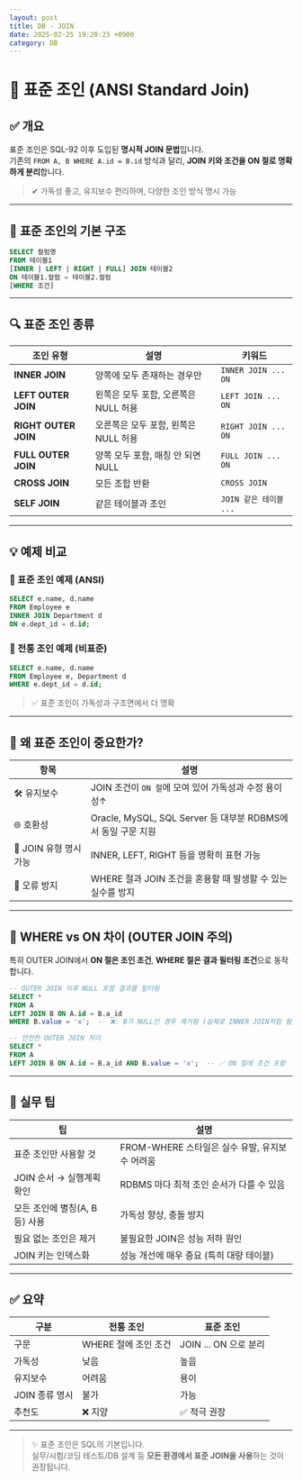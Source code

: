 ```yaml
---
layout: post
title: DB - JOIN
date: 2025-02-25 19:20:23 +0900
category: DB
---
```

# 📘 표준 조인 (ANSI Standard Join)

## ✅ 개요

표준 조인은 SQL-92 이후 도입된 **명시적 JOIN 문법**입니다.  
기존의 `FROM A, B WHERE A.id = B.id` 방식과 달리, **JOIN 키와 조건을 ON 절로 명확하게 분리**합니다.

> ✔ 가독성 좋고, 유지보수 편리하며, 다양한 조인 방식 명시 가능

---

## 🔸 표준 조인의 기본 구조

```sql
SELECT 컬럼명
FROM 테이블1
[INNER | LEFT | RIGHT | FULL] JOIN 테이블2
ON 테이블1.컬럼 = 테이블2.컬럼
[WHERE 조건]
```

---

## 🔍 표준 조인 종류

| 조인 유형 | 설명 | 키워드 |
|-----------|------|--------|
| **INNER JOIN** | 양쪽에 모두 존재하는 경우만 | `INNER JOIN ... ON` |
| **LEFT OUTER JOIN** | 왼쪽은 모두 포함, 오른쪽은 NULL 허용 | `LEFT JOIN ... ON` |
| **RIGHT OUTER JOIN** | 오른쪽은 모두 포함, 왼쪽은 NULL 허용 | `RIGHT JOIN ... ON` |
| **FULL OUTER JOIN** | 양쪽 모두 포함, 매칭 안 되면 NULL | `FULL JOIN ... ON` |
| **CROSS JOIN** | 모든 조합 반환 | `CROSS JOIN` |
| **SELF JOIN** | 같은 테이블과 조인 | `JOIN 같은 테이블 ...` |

---

## 💡 예제 비교

### 🧾 표준 조인 예제 (ANSI)

```sql
SELECT e.name, d.name
FROM Employee e
INNER JOIN Department d
ON e.dept_id = d.id;
```

### 🧾 전통 조인 예제 (비표준)

```sql
SELECT e.name, d.name
FROM Employee e, Department d
WHERE e.dept_id = d.id;
```

> ✅ 표준 조인이 가독성과 구조면에서 더 명확

---

## 🔎 왜 표준 조인이 중요한가?

| 항목 | 설명 |
|------|------|
| 🛠 유지보수 | JOIN 조건이 `ON 절`에 모여 있어 가독성과 수정 용이성↑ |
| 🌐 호환성 | Oracle, MySQL, SQL Server 등 대부분 RDBMS에서 동일 구문 지원 |
| 🔄 JOIN 유형 명시 가능 | INNER, LEFT, RIGHT 등을 명확히 표현 가능 |
| 🧠 오류 방지 | WHERE 절과 JOIN 조건을 혼용할 때 발생할 수 있는 실수를 방지 |

---

## 🔐 WHERE vs ON 차이 (OUTER JOIN 주의)

특히 OUTER JOIN에서 **ON 절은 조인 조건**, **WHERE 절은 결과 필터링 조건**으로 동작합니다.

```sql
-- OUTER JOIN 이후 NULL 포함 결과를 필터링
SELECT *
FROM A
LEFT JOIN B ON A.id = B.a_id
WHERE B.value = 'x';  -- ❌: B가 NULL인 경우 제거됨 (실제로 INNER JOIN처럼 됨)
```

```sql
-- 안전한 OUTER JOIN 처리
SELECT *
FROM A
LEFT JOIN B ON A.id = B.a_id AND B.value = 'x';  -- ✅ ON 절에 조건 포함
```

---

## 🧠 실무 팁

| 팁 | 설명 |
|-----|------|
| 표준 조인만 사용할 것 | FROM-WHERE 스타일은 실수 유발, 유지보수 어려움 |
| JOIN 순서 → 실행계획 확인 | RDBMS 마다 최적 조인 순서가 다를 수 있음 |
| 모든 조인에 별칭(A, B 등) 사용 | 가독성 향상, 충돌 방지 |
| 필요 없는 조인은 제거 | 불필요한 JOIN은 성능 저하 원인 |
| JOIN 키는 인덱스화 | 성능 개선에 매우 중요 (특히 대량 테이블) |

---

## ✅ 요약

| 구분 | 전통 조인 | 표준 조인 |
|------|------------|------------|
| 구문 | WHERE 절에 조인 조건 | JOIN ... ON 으로 분리 |
| 가독성 | 낮음 | 높음 |
| 유지보수 | 어려움 | 용이 |
| JOIN 종류 명시 | 불가 | 가능 |
| 추천도 | ❌ 지양 | ✅ 적극 권장 |

---

> ✨ 표준 조인은 SQL의 기본입니다.  
> 실무/시험/코딩 테스트/DB 설계 등 **모든 환경에서 표준 JOIN을 사용**하는 것이 권장됩니다.